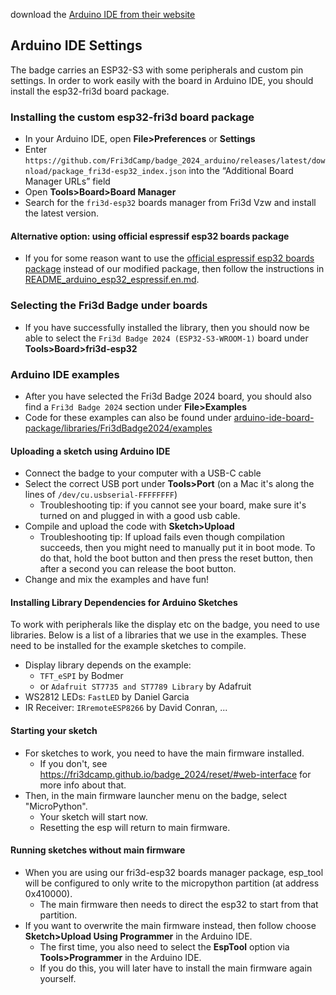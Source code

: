 
download the [Arduino IDE from their website](https://www.arduino.cc/en/software)

## Arduino IDE Settings

The badge carries an ESP32-S3 with some peripherals and custom pin settings. In order to work easily with the board in Arduino IDE, you should install the esp32-fri3d board package.

### Installing the custom esp32-fri3d board package
* In your Arduino IDE, open **File>Preferences** or **Settings**
* Enter `https://github.com/Fri3dCamp/badge_2024_arduino/releases/latest/download/package_fri3d-esp32_index.json` into the “Additional Board Manager URLs” field
* Open **Tools>Board>Board Manager**
* Search for the `fri3d-esp32` boards manager from Fri3d Vzw and install the latest version.

#### Alternative option: using official espressif esp32 boards package
* If you for some reason want to use the [official espressif esp32 boards package](https://espressif.github.io/arduino-esp32) instead of our modified package, then follow the instructions in [README_arduino_esp32_espressif.en.md](./README_arduino_esp32_espressif.en.md).

### Selecting the Fri3d Badge under boards
* If you have successfully installed the library, then you should now be able to select the `Fri3d Badge 2024 (ESP32-S3-WROOM-1)` board under **Tools>Board>fri3d-esp32**

### Arduino IDE examples
* After you have selected the Fri3d Badge 2024 board, you should also find a `Fri3d Badge 2024` section under **File>Examples**
* Code for these examples can also be found under [arduino-ide-board-package/libraries/Fri3dBadge2024/examples](./arduino-ide-board-package/libraries/Fri3dBadge2024/examples)

#### Uploading a sketch using Arduino IDE
* Connect the badge to your computer with a USB-C cable
* Select the correct USB port under **Tools>Port** (on a Mac it's along the lines of `/dev/cu.usbserial-FFFFFFFF`)
  * Troubleshooting tip: if you cannot see your board, make sure it's turned on and plugged in with a good usb cable.
* Compile and upload the code with **Sketch>Upload**
  *  Troubleshooting tip: If upload fails even though compilation succeeds, then you might need to manually put it in boot mode. To do that, hold the boot button and then press the reset button, then after a second you can release the boot button. 
* Change and mix the examples and have fun!

#### Installing Library Dependencies for Arduino Sketches
To work with peripherals like the display etc on the badge, you need to use libraries.
Below is a list of a libraries that we use in the examples. These need to be installed for the example sketches to compile.
- Display library depends on the example:
  - `TFT_eSPI` by Bodmer
  - or `Adafruit ST7735 and ST7789 Library` by Adafruit
- WS2812 LEDs: `FastLED` by Daniel Garcia
- IR Receiver: `IRremoteESP8266` by David Conran, ...

#### Starting your sketch
* For sketches to work, you need to have the main firmware installed.
  * If you don't, see https://fri3dcamp.github.io/badge_2024/reset/#web-interface for more info about that.
* Then, in the main firmware launcher menu on the badge, select "MicroPython".
  * Your sketch will start now.
  * Resetting the esp will return to main firmware.

#### Running sketches without main firmware
* When you are using our fri3d-esp32 boards manager package, esp_tool will be configured to only write to the micropython partition (at address 0x410000).
  * The main firmware then needs to direct the esp32 to start from that partition.
* If you want to overwrite the main firmware instead, then follow choose **Sketch>Upload Using Programmer** in the Arduino IDE.
  * The first time, you also need to select the **EspTool** option via **Tools>Programmer** in the Arduino IDE.
  * If you do this, you will later have to install the main firmware again yourself.
